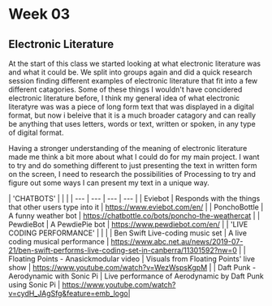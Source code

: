 # Week 03

## Electronic Literature
At the start of this class we started looking at what electronic literature was and what it could be.
We split into groups again and did a quick research session finding different examples of electronic literature that fit into a few different catagories. Some of these things I wouldn't have concidered electronic literature before, I think my general idea of what electronic literatyre was was a piece of long form text that was displayed in a digital format, but now i beleive that it is a much broader catagory and can really be anything that uses letters, words or text, written or spoken, in any type of digital format.

Having a stronger understanding of the meaning of electronic literature made me think a bit more about what I could do for my main project. I want to try and do something different to just presenting the text in written form on the screen, I need to research the possibilities of Processing to try and figure out some ways I can present my text in a unique way.


| 'CHATBOTS'  | | |
| --- | --- | --- | --- |
| Eviebot  | Responds with the things that other users type into it  | https://www.eviebot.com/en/ |
| PonchoBottle  | A funny weather bot | https://chatbottle.co/bots/poncho-the-weathercat |
| PewdieBot  | A PewdiePie bot | https://www.pewdiebot.com/en/ |
| 'LIVE CODING PERFORMANCE'  | | |
| Ben Swift Live-coding music set  | A live coding musical performance  | https://www.abc.net.au/news/2019-07-21/ben-swift-performs-live-coding-set-in-canberra/11301592?nw=0 |
| Floating Points - Anasickmodular video   | Visuals from Floating Points' live show | https://www.youtube.com/watch?v=WezWspsKgpM |
| Daft Punk - Aerodynamic with Sonic Pi | Live performance of Aerodynamic by Daft Punk using Sonic Pi | https://www.youtube.com/watch?v=cydH_JAgSfg&feature=emb_logo|


